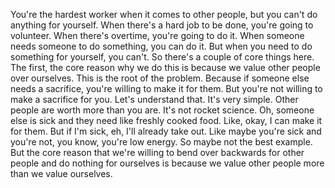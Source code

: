  You're the hardest worker when it comes to other people, but you can't do anything for yourself. When there's a hard job to be done, you're going to volunteer. When there's overtime, you're going to do it. When someone needs someone to do something, you can do it. But when you need to do something for yourself, you can't. So there's a couple of core things here. The first, the core reason why we do this is because we value other people over ourselves. This is the root of the problem. Because if someone else needs a sacrifice, you're willing to make it for them. But you're not willing to make a sacrifice for you. Let's understand that. It's very simple. Other people are worth more than you are. It's not rocket science. Oh, someone else is sick and they need like freshly cooked food. Like, okay, I can make it for them. But if I'm sick, eh, I'll already take out. Like maybe you're sick and you're not, you know, you're low energy. So maybe not the best example. But the core reason that we're willing to bend over backwards for other people and do nothing for ourselves is because we value other people more than we value ourselves.